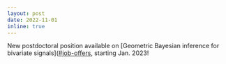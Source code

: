 ```yaml
---
layout: post
date: 2022-11-01
inline: true
---
```

New postdoctoral position available on [Geometric Bayesian inference for bivariate signals]([#job-offers](/assets/jobs/2023postDocRicochetCRAN.pdf), starting Jan. 2023!

